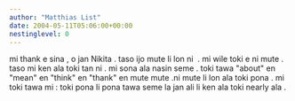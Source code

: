 ```yaml
---
author: "Matthias List"
date: 2004-05-11T05:06:00+00:00
nestinglevel: 0
---
```

mi thank e sina , o jan Nikita . taso ijo mute li lon ni  . mi wile toki e ni mute . taso mi ken ala toki tan ni . mi sona ala nasin seme . toki tawa "about" en "mean" en "think" en "thank" en mute mute .ni mute li lon ala toki pona . mi toki tawa mi : toki pona li pona tawa seme la jan ali li ken ala toki nearly ala .